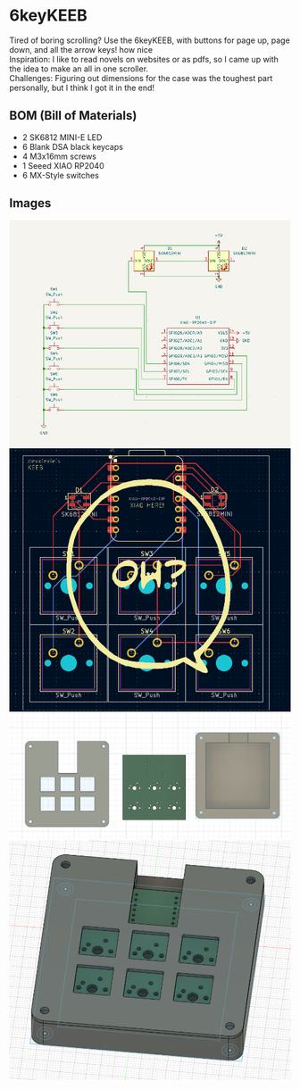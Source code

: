 # 6keyKEEB

Tired of boring scrolling? Use the 6keyKEEB, with buttons for page up, page down, and all the arrow keys! how nice  
Inspiration: I like to read novels on websites or as pdfs, so I came up with the idea to make an all in one scroller.  
Challenges: Figuring out dimensions for the case was the toughest part personally, but I think I got it in the end!  

## BOM (Bill of Materials)

- 2 SK6812 MINI-E LED
- 6 Blank DSA black keycaps
- 4 M3x16mm screws
- 1 Seeed XIAO RP2040
- 6 MX-Style switches

## Images
![Schematic](assets/schematic.png)  
![PCB](assets/pcb.png)  
![Overall](assets/overall.png)  
![Fitted together](assets/fitTogether.png)  
